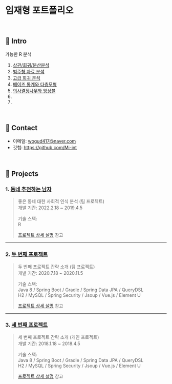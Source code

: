 # 임재형 포트폴리오

</br>

## :pushpin: Intro
가능한 R 분석
1. [상관/회귀/분산분석](https://github.com/Mi-int/R-Base/blob/main/R-3.R)
2. [범주형 자료 분석](https://github.com/Mi-int/R-Base/blob/main/R-4.R)
3. [고급 회귀 분석](https://github.com/Mi-int/R-Base/commit/1bf9e31a06861b0f2a1e54493f0d41dd244570c5)
4. [베이즈 통계와 다층모형](https://github.com/Mi-int/R-Base/commit/785c6689244a232bd1cf960826909412f194fc65)
5. [의사결정나무와 앙상블](https://github.com/Mi-int/R-Base/blob/main/R-8.R)
6.
7.

</br>

## :pushpin: Contact
- 이메일: wogud417@naver.com
- 깃헙: https://github.com/Mi-int

</br>

## :pushpin: Projects
### 1. [동네 추천하는 남자](https://github.com/Mi-int)
>좋은 동네 대한 사회적 인식 분석 (팀 프로젝트)  
>개발 기간: 2022.2.18 ~ 2019.4.5  
>  
>기술 스택:  
>R  
>  
>[프로젝트 상세 설명](https://github.com/Mi-int) 참고

---

### 2. [두 번째 프로젝트]()
>두 번째 프로젝트 간략 소개  (팀 프로젝트)  
>개발 기간: 2020.7.18 ~ 2020.11.5  
>  
>기술 스택:  
>Java 8 / Spring Boot / Gradle / Spring Data JPA / QueryDSL  
>H2 / MySQL / Spring Security / Jsoup / Vue.js / Element U  
>  
>[프로젝트 상세 설명](https://github.com/Integerous/goQuality) 참고

---

### 3. [세 번째 프로젝트]()
>세 번째 프로젝트 간략 소개  (개인 프로젝트)  
>개발 기간: 2018.1.18 ~ 2018.4.5  
>  
>기술 스택:  
>Java 8 / Spring Boot / Gradle / Spring Data JPA / QueryDSL  
>H2 / MySQL / Spring Security / Jsoup / Vue.js / Element U  
>  
>[프로젝트 상세 설명](https://github.com/Integerous/goQuality) 참고
